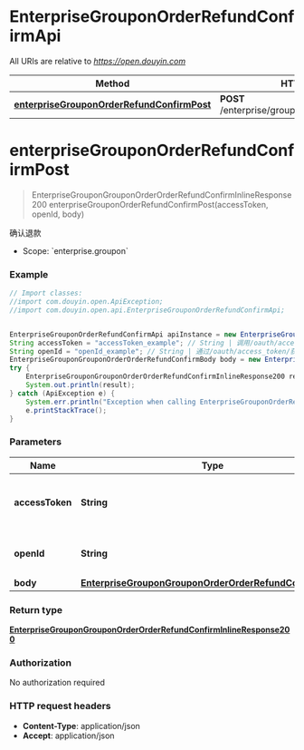 # EnterpriseGrouponOrderRefundConfirmApi

All URIs are relative to *https://open.douyin.com*

Method | HTTP request | Description
------------- | ------------- | -------------
[**enterpriseGrouponOrderRefundConfirmPost**](EnterpriseGrouponOrderRefundConfirmApi.md#enterpriseGrouponOrderRefundConfirmPost) | **POST** /enterprise/groupon/order/refund/confirm/ | 确认退款

<a name="enterpriseGrouponOrderRefundConfirmPost"></a>
# **enterpriseGrouponOrderRefundConfirmPost**
> EnterpriseGrouponGrouponOrderOrderRefundConfirmInlineResponse200 enterpriseGrouponOrderRefundConfirmPost(accessToken, openId, body)

确认退款

* Scope: &#x60;enterprise.groupon&#x60; 

### Example
```java
// Import classes:
//import com.douyin.open.ApiException;
//import com.douyin.open.api.EnterpriseGrouponOrderRefundConfirmApi;


EnterpriseGrouponOrderRefundConfirmApi apiInstance = new EnterpriseGrouponOrderRefundConfirmApi();
String accessToken = "accessToken_example"; // String | 调用/oauth/access_token/生成的token，此token需要用户授权。
String openId = "openId_example"; // String | 通过/oauth/access_token/获取，用户唯一标志
EnterpriseGrouponGrouponOrderOrderRefundConfirmBody body = new EnterpriseGrouponGrouponOrderOrderRefundConfirmBody(); // EnterpriseGrouponGrouponOrderOrderRefundConfirmBody | 
try {
    EnterpriseGrouponGrouponOrderOrderRefundConfirmInlineResponse200 result = apiInstance.enterpriseGrouponOrderRefundConfirmPost(accessToken, openId, body);
    System.out.println(result);
} catch (ApiException e) {
    System.err.println("Exception when calling EnterpriseGrouponOrderRefundConfirmApi#enterpriseGrouponOrderRefundConfirmPost");
    e.printStackTrace();
}
```

### Parameters

Name | Type | Description  | Notes
------------- | ------------- | ------------- | -------------
 **accessToken** | **String**| 调用/oauth/access_token/生成的token，此token需要用户授权。 |
 **openId** | **String**| 通过/oauth/access_token/获取，用户唯一标志 |
 **body** | [**EnterpriseGrouponGrouponOrderOrderRefundConfirmBody**](EnterpriseGrouponGrouponOrderOrderRefundConfirmBody.md)|  | [optional]

### Return type

[**EnterpriseGrouponGrouponOrderOrderRefundConfirmInlineResponse200**](EnterpriseGrouponGrouponOrderOrderRefundConfirmInlineResponse200.md)

### Authorization

No authorization required

### HTTP request headers

 - **Content-Type**: application/json
 - **Accept**: application/json

